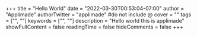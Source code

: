 +++
title = "Hello World"
date = "2022-03-30T00:53:04-07:00"
author = "Applimade"
authorTwitter = "applimade" #do not include @
cover = ""
tags = ["", ""]
keywords = ["", ""]
description = "Hello world this is applimade"
showFullContent = false
readingTime = false
hideComments = false
+++

